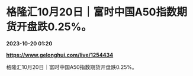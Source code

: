 # 格隆汇10月20日｜富时中国A50指数期货开盘跌0.25%。

**2023-10-20 01:20**

**https://www.gelonghui.com/live/1254434**

格隆汇10月20日｜富时中国A50指数期货开盘跌0.25%。